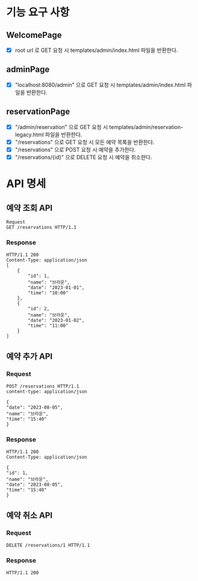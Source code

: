 # 기능 요구 사항

## WelcomePage

- [x] root url 로 GET 요청 시 templates/admin/index.html 파일을 반환한다.

## adminPage

- [x] "localhost:8080/admin" 으로 GET 요청 시 templates/admin/index.html 파일을 반환한다.

## reservationPage

- [x] "/admin/reservation" 으로 GET 요청 시 templates/admin/reservation-legacy.html 파일을 반환한다.
- [x] "/reservations" 으로 GET 요청 시 모든 예약 목록을 반환한다.
- [x] "/reservations" 으로 POST 요청 시 예약을 추가한다.
- [x] "/reservations/{id}" 으로 DELETE 요청 시 예약을 취소한다.

# API 명세

## 예약 조회 API

```http
Request
GET /reservations HTTP/1.1
```

### Response

```http
HTTP/1.1 200
Content-Type: application/json
[
    {
        "id": 1,
        "name": "브라운",
        "date": "2023-01-01",
        "time": "10:00"
    },
    {
        "id": 2,
        "name": "브라운",
        "date": "2023-01-02",
        "time": "11:00"
    }
]
```

## 예약 추가 API

### Request

```http
POST /reservations HTTP/1.1
content-type: application/json

{
"date": "2023-08-05",
"name": "브라운",
"time": "15:40"
}
```

### Response

```http
HTTP/1.1 200
Content-Type: application/json

{
"id": 1,
"name": "브라운",
"date": "2023-08-05",
"time": "15:40"
}
```

## 예약 취소 API

### Request

```http
DELETE /reservations/1 HTTP/1.1
```

### Response

```http
HTTP/1.1 200
```
